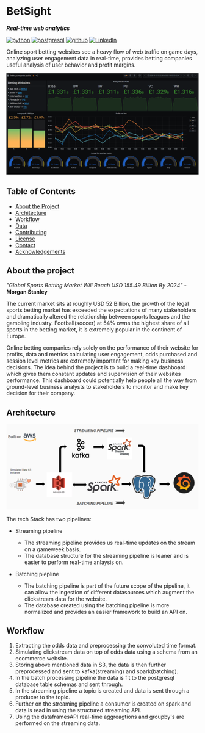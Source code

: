 # BetSight
 _**Real-time web analytics**_


[![python](https://img.shields.io/badge/python%20-%2314354C.svg?&style=for-the-badge&logo=python&logoColor=white)](https://www.python.org/downloads/release/python-370/)
[![postgresql](https://img.shields.io/badge/postgres-%23316192.svg?&style=for-the-badge&logo=postgresql&logoColor=white)](https://www.postgresql.org/docs/12/index.html)
[![github](https://img.shields.io/badge/github-%23100000.svg?&style=for-the-badge&logo=github&logoColor=white)](https://github.com/JayChava)
[![LinkedIn](https://img.shields.io/badge/linkedin-%230077B5.svg?&style=for-the-badge&logo=linkedin&logoColor=white)](https://www.linkedin.com/in/jay-chava/)

Online sport betting websites see a heavy flow of web traffic on game days, analyzing user engagement data in real-time, provides betting companies useful analysis of user behavior and profit margins.


![dashboard](https://github.com/JayChava/Betsight/blob/master/img/dashboard1.PNG)

## Table of Contents

* [About the Project](#about-the-project)
* [Architecture](#architecture)
* [Workflow](#workflow)
* [Data](#Data)
* [Contributing](#contributing)
* [License](#license)
* [Contact](#contact)
* [Acknowledgements](#acknowledgements)


## About the project 


_"Global Sports Betting Market Will Reach USD 155.49 Billion By 2024"_       **-Morgan Stanley**

The current market sits at roughly USD 52 Billion, the growth of the legal sports betting market has exceeded the expectations of many stakeholders and dramatically altered the relationship between sports leagues and the gambling industry. Football(soccer) at 54% owns the highest share of all sports in the betting market, it is extremely popular in the continent of Europe.

Online betting companies rely solely on the performance of their website for profits, data and metrics calculating user engagement, odds purchased and session level metrics are extremely important for making key business decisions. The idea behind the project is to build a real-time dashboard which gives them constant updates and supervision of their websites performance. This dashboard could potentially help people all the way from ground-level business analysts to stakeholders to monitor and make key decision for their company.


## Architecture

![stack](https://github.com/JayChava/Betsight/blob/main/img/tech_stack.PNG)

The tech Stack has two pipelines:

 - Streaming pipeline
    - The streaming pipeline provides us real-time updates on the stream on a gameweek basis.
    - The database structure for the streaming pipeline is leaner and is easier to perform real-time anlaysis on.
    
 - Batching piepline
    - The batching pipeline is part of the future scope of the pipeline, it can allow the ingestion of different datasources which augment the clickstream data for the website.
    - The database created using the batching pipeline is more normalized and provides an easier framework to build an API on.
    
## Workflow

1. Extracting the odds data and preprocessing the convoluted time format.
2. Simulating clickstream data on top of odds data using a schema from an ecommerce website.
3. Storing above mentioned data in S3, the data is then further preprocessed and sent to kafka(streaming) and spark(batching).
4. In the batch processing pipeline the data is fit to the postgresql database table schemas and sent through.
5. In the streaming pipeline a topic is created and data is sent through a producer to the topic.
6. Further on the streaming pipeline a consumer is created on spark and data is read in using the structured streaming API.
7. Using the dataframesAPI real-time aggreagtions and groupby's are performed on the streaming data.


